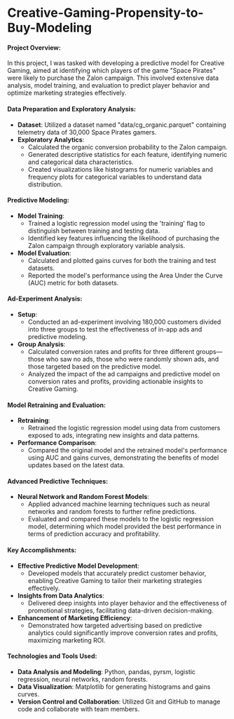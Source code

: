 # Creative-Gaming-Propensity-to-Buy-Modeling

#### Project Overview:
In this project, I was tasked with developing a predictive model for Creative Gaming, aimed at identifying which players of the game "Space Pirates" were likely to purchase the Zalon campaign. This involved extensive data analysis, model training, and evaluation to predict player behavior and optimize marketing strategies effectively.

#### Data Preparation and Exploratory Analysis:
- **Dataset**: Utilized a dataset named "data/cg_organic.parquet" containing telemetry data of 30,000 Space Pirates gamers.
- **Exploratory Analytics**:
  - Calculated the organic conversion probability to the Zalon campaign.
  - Generated descriptive statistics for each feature, identifying numeric and categorical data characteristics.
  - Created visualizations like histograms for numeric variables and frequency plots for categorical variables to understand data distribution.

#### Predictive Modeling:
- **Model Training**:
  - Trained a logistic regression model using the 'training' flag to distinguish between training and testing data.
  - Identified key features influencing the likelihood of purchasing the Zalon campaign through exploratory variable analysis.
- **Model Evaluation**:
  - Calculated and plotted gains curves for both the training and test datasets.
  - Reported the model's performance using the Area Under the Curve (AUC) metric for both datasets.

#### Ad-Experiment Analysis:
- **Setup**:
  - Conducted an ad-experiment involving 180,000 customers divided into three groups to test the effectiveness of in-app ads and predictive modeling.
- **Group Analysis**:
  - Calculated conversion rates and profits for three different groups—those who saw no ads, those who were randomly shown ads, and those targeted based on the predictive model.
  - Analyzed the impact of the ad campaigns and predictive model on conversion rates and profits, providing actionable insights to Creative Gaming.

#### Model Retraining and Evaluation:
- **Retraining**:
  - Retrained the logistic regression model using data from customers exposed to ads, integrating new insights and data patterns.
- **Performance Comparison**:
  - Compared the original model and the retrained model's performance using AUC and gains curves, demonstrating the benefits of model updates based on the latest data.

#### Advanced Predictive Techniques:
- **Neural Network and Random Forest Models**:
  - Applied advanced machine learning techniques such as neural networks and random forests to further refine predictions.
  - Evaluated and compared these models to the logistic regression model, determining which model provided the best performance in terms of prediction accuracy and profitability.

#### Key Accomplishments:
- **Effective Predictive Model Development**:
  - Developed models that accurately predict customer behavior, enabling Creative Gaming to tailor their marketing strategies effectively.
- **Insights from Data Analytics**:
  - Delivered deep insights into player behavior and the effectiveness of promotional strategies, facilitating data-driven decision-making.
- **Enhancement of Marketing Efficiency**:
  - Demonstrated how targeted advertising based on predictive analytics could significantly improve conversion rates and profits, maximizing marketing ROI.

#### Technologies and Tools Used:
- **Data Analysis and Modeling**: Python, pandas, pyrsm, logistic regression, neural networks, random forests.
- **Data Visualization**: Matplotlib for generating histograms and gains curves.
- **Version Control and Collaboration**: Utilized Git and GitHub to manage code and collaborate with team members.
